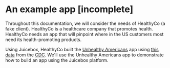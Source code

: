 # An example app \[incomplete\]

Throughout this documentation, we will consider the needs of HealthyCo \(a fake client\). HealthyCo is a healthcare company that promotes health. HealthyCo needs an app that will pinpoint where in the US customers most need its health-promoting products. 

Using Juicebox, HealthyCo built the [Unhealthy Americans](https://healthyco.juiceboxdata.com/unhealthy-americans) app using [this data](https://docs.google.com/spreadsheets/d/1M3buqwkK6JGWL7LxX-EcNDycCdxnYxYxLD9d_d2CDmI/edit?usp=sharing) from the [CDC](https://chronicdata.cdc.gov/Nutrition-Physical-Activity-and-Obesity/Nutrition-Physical-Activity-and-Obesity-Behavioral/hn4x-zwk7). We'll use the Unhealthy Americans app to demonstrate how to build an app using the Juicebox platform. 




